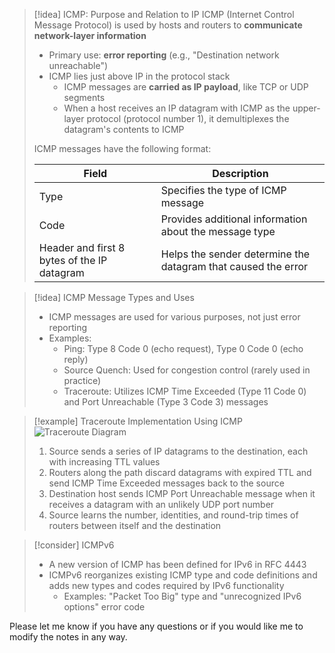 > [!idea] ICMP: Purpose and Relation to IP
> ICMP (Internet Control Message Protocol) is used by hosts and routers to **communicate network-layer information**
> - Primary use: **error reporting** (e.g., "Destination network unreachable")
> - ICMP lies just above IP in the protocol stack
>   - ICMP messages are **carried as IP payload**, like TCP or UDP segments
>   - When a host receives an IP datagram with ICMP as the upper-layer protocol (protocol number 1), it demultiplexes the datagram's contents to ICMP
>
> ICMP messages have the following format:
> 
> | Field | Description |
> |-------|-------------|
> | Type  | Specifies the type of ICMP message |
> | Code  | Provides additional information about the message type |
> | Header and first 8 bytes of the IP datagram | Helps the sender determine the datagram that caused the error |

> [!idea] ICMP Message Types and Uses
> - ICMP messages are used for various purposes, not just error reporting
> - Examples:
>   - Ping: Type 8 Code 0 (echo request), Type 0 Code 0 (echo reply)
>   - Source Quench: Used for congestion control (rarely used in practice)
>   - Traceroute: Utilizes ICMP Time Exceeded (Type 11 Code 0) and Port Unreachable (Type 3 Code 3) messages

> [!example] Traceroute Implementation Using ICMP
> ![Traceroute Diagram](traceroute_diagram.png)
> 1. Source sends a series of IP datagrams to the destination, each with increasing TTL values
> 2. Routers along the path discard datagrams with expired TTL and send ICMP Time Exceeded messages back to the source
> 3. Destination host sends ICMP Port Unreachable message when it receives a datagram with an unlikely UDP port number
> 4. Source learns the number, identities, and round-trip times of routers between itself and the destination

> [!consider] ICMPv6
> - A new version of ICMP has been defined for IPv6 in RFC 4443
> - ICMPv6 reorganizes existing ICMP type and code definitions and adds new types and codes required by IPv6 functionality
>   - Examples: "Packet Too Big" type and "unrecognized IPv6 options" error code

Please let me know if you have any questions or if you would like me to modify the notes in any way.